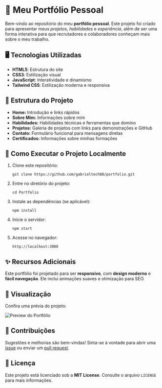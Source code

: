 <!DOCTYPE html>
<html lang="en">
<head>
    <meta charset="UTF-8">
    <meta name="viewport" content="width=device-width, initial-scale=1.0">
</head>
<body>
    <h1>🌟 Meu Portfólio Pessoal</h1>
    <p>
        Bem-vindo ao repositório do meu <strong>portfólio pessoal</strong>. Este projeto foi criado para apresentar meus
        <em>projetos</em>, <em>habilidades</em> e <em>experiência</em>, além de ser uma forma interativa para que
        recrutadores e colaboradores conheçam mais sobre o meu trabalho.
    </p>
    <h2>🖥 Tecnologias Utilizadas</h2>
    <ul>
        <li><strong>HTML5</strong>: Estrutura do site</li>
        <li><strong>CSS3</strong>: Estilização visual</li>
        <li><strong>JavaScript</strong>: Interatividade e dinamismo</li>
        <li><strong>Tailwind CSS</strong>: Estilização moderna e responsiva</li>
    </ul>
    <h2>📂 Estrutura do Projeto</h2>
    <ul>
        <li><strong>Home:</strong> Introdução e links rápidos</li>
        <li><strong>Sobre Mim:</strong> Informações sobre mim </li>
        <li><strong>Habilidades:</strong> Habilidades técnicas e ferramentas que domino</li>
        <li><strong>Projetos:</strong> Galeria de projetos com links para demonstrações e GitHub</li>
        <li><strong>Contato:</strong> Formulário funcional para mensagens diretas</li>
        <li><strong>Certificados:</strong> Informações sobre minhas formações </li>
    </ul>
    <h2>🚀 Como Executar o Projeto Localmente</h2>
    <ol>
        <li>Clone este repositório:</li>
        <pre><code>git clone https://github.com/gabrieltech88/portfolio.git</code></pre>
        <li>Entre no diretório do projeto:</li>
        <pre><code>cd Portfolio</code></pre>
        <li>Instale as dependências (se aplicável):</li>
        <pre><code>npm install</code></pre>
        <li>Inicie o servidor:</li>
        <pre><code>npm start</code></pre>
        <li>Acesse no navegador:</li>
        <pre><code>http://localhost:3000</code></pre>
    </ol>
    <h2>✨ Recursos Adicionais</h2>
    <p>Este portfólio foi projetado para ser <strong>responsivo</strong>, com <strong>design moderno</strong> e 
        <strong>fácil navegação</strong>. Ele inclui animações suaves e otimização para SEO.</p>
    <h2>📸 Visualização</h2>
    <p>Confira uma prévia do projeto:</p>
    <img src="caminho/para/imagem-preview.png" alt="Preview do Portfólio" style="max-width:100%; height:auto;">
    <h2>🤝 Contribuições</h2>
    <p>
        Sugestões e melhorias são bem-vindas! Sinta-se à vontade para abrir uma <a href="https://github.com/seuusuario/portfolio/issues">issue</a> ou enviar um <a href="https://github.com/seuusuario/portfolio/pulls">pull request</a>.
    </p>
    <h2>📜 Licença</h2>
    <p>Este projeto está licenciado sob a <strong>MIT License</strong>. Consulte o arquivo <code>LICENSE</code> para mais informações.</p>
</body>
</html>

